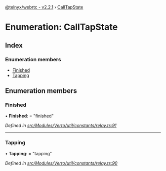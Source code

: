 [@telnyx/webrtc - v2.2.1](../README.md) › [CallTapState](calltapstate.md)

# Enumeration: CallTapState

## Index

### Enumeration members

* [Finished](calltapstate.md#finished)
* [Tapping](calltapstate.md#tapping)

## Enumeration members

###  Finished

• **Finished**: = "finished"

*Defined in [src/Modules/Verto/util/constants/relay.ts:91](https://github.com/team-telnyx/webrtc/blob/1cfde20/packages/js/src/Modules/Verto/util/constants/relay.ts#L91)*

___

###  Tapping

• **Tapping**: = "tapping"

*Defined in [src/Modules/Verto/util/constants/relay.ts:90](https://github.com/team-telnyx/webrtc/blob/1cfde20/packages/js/src/Modules/Verto/util/constants/relay.ts#L90)*

